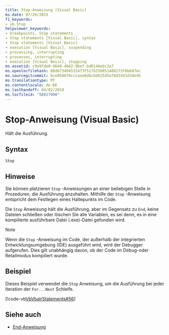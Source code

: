 ```yaml
---
title: Stop-Anweisung (Visual Basic)
ms.date: 07/20/2015
f1_keywords:
- vb.Stop
helpviewer_keywords:
- breakpoints, Stop statements
- Stop statements [Visual Basic], syntax
- Stop statements [Visual Basic]
- execution [Visual Basic], suspending
- processing, interrupting
- processes, interrupting
- execution [Visual Basic], stopping
ms.assetid: c9a9fde0-d649-4662-9bef-bd0146ebc2a7
ms.openlocfilehash: 80d6734945324f3f517b256051486273f6b687ec
ms.sourcegitcommit: bce0586f0cccaae6d6cbd625d5a7b824d1d3de4b
ms.translationtype: MT
ms.contentlocale: de-DE
ms.lasthandoff: 04/02/2019
ms.locfileid: "58827990"
---
```

# <a name="stop-statement-visual-basic"></a>Stop-Anweisung (Visual Basic)
Hält die Ausführung.  
  
## <a name="syntax"></a>Syntax  
  
```  
Stop  
```  
  
## <a name="remarks"></a>Hinweise  
 Sie können platzieren `Stop` -Anweisungen an einer beliebigen Stelle in Prozeduren, die Ausführung anzuhalten. Mithilfe der `Stop` -Anweisung entspricht dem Festlegen eines Haltepunkts im Code.  
  
 Die `Stop` Anweisung hält die Ausführung, aber im Gegensatz zu `End`, keine Dateien schließen oder löschen Sie alle Variablen, es sei denn, es in eine kompilierte ausführbare Datei (.exe)-Datei gefunden wird.  
  
> [!NOTE]
>  Wenn die `Stop` -Anweisung im Code, der außerhalb der integrierten Entwicklungsumgebung (IDE) ausgeführt wird, wird der Debugger aufgerufen. Dies gilt unabhängig davon, ob der Code im Debug-oder Retailmodus kompiliert wurde.  
  
## <a name="example"></a>Beispiel  
 Dieses Beispiel verwendet die `Stop` Anweisung, um die Ausführung bei jeder Iteration der `For...Next` Schleife.  
  
 [!code-vb[VbVbalrStatements#56](~/samples/snippets/visualbasic/VS_Snippets_VBCSharp/VbVbalrStatements/VB/Class1.vb#56)]  
  
## <a name="see-also"></a>Siehe auch

- [End-Anweisung](../../../visual-basic/language-reference/statements/end-statement.md)
